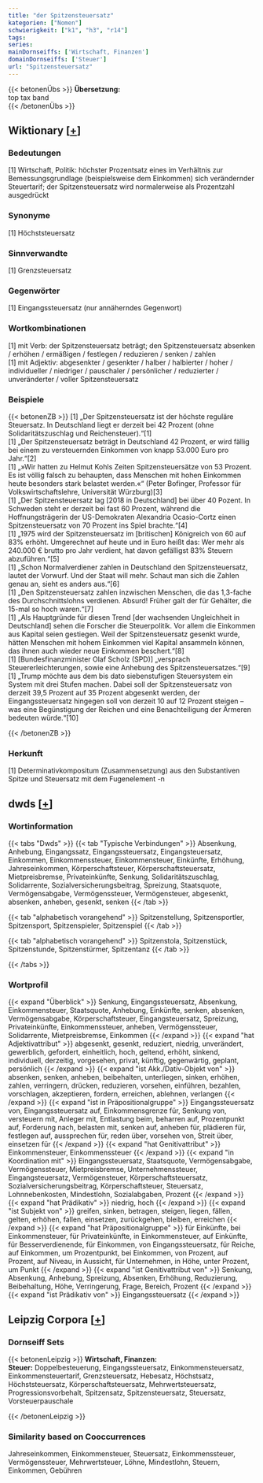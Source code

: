 ```yaml
---
title: "der Spitzensteuersatz"
kategorien: ["Nomen"]
schwierigkeit: ["k1", "h3", "r14"]
tags:
series:
mainDornseiffs: ['Wirtschaft, Finanzen']
domainDornseiffs: ['Steuer']
url: "Spitzensteuersatz"
---
```


{{< betonenÜbs >}}
**Übersetzung:**  
top tax band  
{{< /betonenÜbs >}}

## Wiktionary [[+](https://de.wiktionary.org/wiki/Spitzensteuersatz)]

### Bedeutungen
[1] Wirtschaft, Politik: höchster Prozentsatz eines im Verhältnis zur Bemessungsgrundlage (beispielsweise dem Einkommen) sich verändernder Steuertarif; der Spitzensteuersatz wird normalerweise als Prozentzahl ausgedrückt  

### Synonyme
[1] Höchststeuersatz  

### Sinnverwandte
[1] Grenzsteuersatz  

### Gegenwörter
[1] Eingangssteuersatz (nur annäherndes Gegenwort)  

### Wortkombinationen
[1] mit Verb: der Spitzensteuersatz beträgt; den Spitzensteuersatz absenken / erhöhen / ermäßigen / festlegen / reduzieren / senken / zahlen  
[1] mit Adjektiv: abgesenkter / gesenkter / halber / halbierter / hoher / individueller / niedriger / pauschaler / persönlicher / reduzierter / unveränderter / voller Spitzensteuersatz  

### Beispiele
{{< betonenZB >}}
[1] „Der Spitzensteuersatz ist der höchste reguläre Steuersatz. In Deutschland liegt er derzeit bei 42 Prozent (ohne Solidaritätszuschlag und Reichensteuer).“[1]  
[1] „Der Spitzensteuersatz beträgt in Deutschland 42 Prozent, er wird fällig bei einem zu versteuernden Einkommen von knapp 53.000 Euro pro Jahr.“[2]  
[1] „»Wir hatten zu Helmut Kohls Zeiten Spitzensteuersätze von 53 Prozent. Es ist völlig falsch zu behaupten, dass Menschen mit hohen Einkommen heute besonders stark belastet werden.«“ (Peter Bofinger, Professor für Volkswirtschaftslehre, Universität Würzburg)[3]  
[1] „Der Spitzensteuersatz lag [2018 in Deutschland] bei über 40 Pozent. In Schweden steht er derzeit bei fast 60 Prozent, während die Hoffnungsträgerin der US-Demokraten Alexandria Ocasio-Cortz einen Spitzensteuersatz von 70 Prozent ins Spiel brachte.“[4]  
[1] „1975 wird der Spitzensteuersatz im [britischen] Königreich von 60 auf 83% erhöht. Umgerechnet auf heute und in Euro heißt das: Wer mehr als 240.000 € brutto pro Jahr verdient, hat davon gefälligst 83% Steuern abzuführen.“[5]  
[1] „Schon Normalverdiener zahlen in Deutschland den Spitzensteuersatz, lautet der Vorwurf. Und der Staat will mehr. Schaut man sich die Zahlen genau an, sieht es anders aus.“[6]  
[1] „Den Spitzensteuersatz zahlen inzwischen Menschen, die das 1,3-fache des Durchschnittslohns verdienen. Absurd! Früher galt der für Gehälter, die 15-mal so hoch waren.“[7]  
[1] „Als Hauptgründe für diesen Trend [der wachsenden Ungleichheit in Deutschland] sehen die Forscher die Steuerpolitik. Vor allem die Einkommen aus Kapital seien gestiegen. Weil der Spitzensteuersatz gesenkt wurde, hätten Menschen mit hohem Einkommen viel Kapital ansammeln können, das ihnen auch wieder neue Einkommen beschert.“[8]  
[1] [Bundesfinanzminister Olaf Scholz (SPD)] „versprach Steuererleichterungen, sowie eine Anhebung des Spitzensteuersatzes.“[9]  
[1] „Trump möchte aus dem bis dato siebenstufigen Steuersystem ein System mit drei Stufen machen. Dabei soll der Spitzensteuersatz von derzeit 39,5 Prozent auf 35 Prozent abgesenkt werden, der Eingangssteuersatz hingegen soll von derzeit 10 auf 12 Prozent steigen – was eine Begünstigung der Reichen und eine Benachteiligung der Ärmeren bedeuten würde.“[10]  

{{< /betonenZB >}}
### Herkunft
[1] Determinativkompositum (Zusammensetzung) aus den Substantiven Spitze und Steuersatz mit dem Fugenelement -n  



## dwds [[+](https://www.dwds.de/wb/Spitzensteuersatz)]

### Wortinformation
{{< tabs "Dwds" >}}
{{< tab "Typische Verbindungen" >}}
Absenkung, Anhebung, Eingangssatz, Eingangssteuersatz, Eingangsteuersatz, Einkommen, Einkommenssteuer, Einkommensteuer, Einkünfte, Erhöhung, Jahreseinkommen, Körperschaftsteuer, Körperschaftsteuersatz, Mietpreisbremse, Privateinkünfte, Senkung, Solidaritätszuschlag, Solidarrente, Sozialversicherungsbeitrag, Spreizung, Staatsquote, Vermögensabgabe, Vermögenssteuer, Vermögensteuer, abgesenkt, absenken, anheben, gesenkt, senken
{{< /tab >}}

{{< tab "alphabetisch vorangehend" >}}
Spitzenstellung, Spitzensportler, Spitzensport, Spitzenspieler, Spitzenspiel
{{< /tab >}}

{{< tab "alphabetisch vorangehend" >}}
Spitzenstola, Spitzenstück, Spitzenstunde, Spitzenstürmer, Spitzentanz
{{< /tab >}}

{{< /tabs >}}

### Wortprofil
{{< expand "Überblick" >}} Senkung, Eingangssteuersatz, Absenkung, Einkommensteuer, Staatsquote, Anhebung, Einkünfte, senken, absenken, Vermögensabgabe, Körperschaftsteuer, Eingangsteuersatz, Spreizung, Privateinkünfte, Einkommenssteuer, anheben, Vermögenssteuer, Solidarrente, Mietpreisbremse, Einkommen {{< /expand >}}
{{< expand "hat Adjektivattribut" >}} abgesenkt, gesenkt, reduziert, niedrig, unverändert, gewerblich, gefordert, einheitlich, hoch, geltend, erhöht, sinkend, individuell, derzeitig, vorgesehen, privat, künftig, gegenwärtig, geplant, persönlich {{< /expand >}}
{{< expand "ist Akk./Dativ-Objekt von" >}} absenken, senken, anheben, beibehalten, unterliegen, sinken, erhöhen, zahlen, verringern, drücken, reduzieren, vorsehen, einführen, bezahlen, vorschlagen, akzeptieren, fordern, erreichen, ablehnen, verlangen {{< /expand >}}
{{< expand "ist in Präpositionalgruppe" >}} Eingangssteuersatz von, Eingangssteuersatz auf, Einkommensgrenze für, Senkung von, versteuern mit, Anleger mit, Entlastung beim, beharren auf, Prozentpunkt auf, Forderung nach, belasten mit, senken auf, anheben für, plädieren für, festlegen auf, aussprechen für, reden über, vorsehen von, Streit über, einsetzen für {{< /expand >}}
{{< expand "hat Genitivattribut" >}} Einkommensteuer, Einkommenssteuer {{< /expand >}}
{{< expand "in Koordination mit" >}} Eingangssteuersatz, Staatsquote, Vermögensabgabe, Vermögenssteuer, Mietpreisbremse, Unternehmenssteuer, Eingangsteuersatz, Vermögensteuer, Körperschaftsteuersatz, Sozialversicherungsbeitrag, Körperschaftsteuer, Steuersatz, Lohnnebenkosten, Mindestlohn, Sozialabgaben, Prozent {{< /expand >}}
{{< expand "hat Prädikativ" >}} niedrig, hoch {{< /expand >}}
{{< expand "ist Subjekt von" >}} greifen, sinken, betragen, steigen, liegen, fällen, gelten, erhöhen, fallen, einsetzen, zurückgehen, bleiben, erreichen {{< /expand >}}
{{< expand "hat Präpositionalgruppe" >}} für Einkünfte, bei Einkommensteuer, für Privateinkünfte, in Einkommensteuer, auf Einkünfte, für Besserverdienende, für Einkommen, von Eingangssteuersatz, für Reiche, auf Einkommen, um Prozentpunkt, bei Einkommen, von Prozent, auf Prozent, auf Niveau, in Aussicht, für Unternehmen, in Höhe, unter Prozent, um Punkt {{< /expand >}}
{{< expand "ist Genitivattribut von" >}} Senkung, Absenkung, Anhebung, Spreizung, Absenken, Erhöhung, Reduzierung, Beibehaltung, Höhe, Verringerung, Frage, Bereich, Prozent {{< /expand >}}
{{< expand "ist Prädikativ von" >}} Eingangssteuersatz {{< /expand >}}

## Leipzig Corpora [[+](https://corpora.uni-leipzig.de/en/res?word=Spitzensteuersatz&corpusId=deu_newscrawl-public_2018)]

### Dornseiff Sets
{{< betonenLeipzig >}}
**Wirtschaft, Finanzen:**  
**Steuer:** Doppelbesteuerung, Eingangssteuersatz, Einkommensteuersatz, Einkommensteuertarif, Grenzsteuersatz, Hebesatz, Höchstsatz, Höchststeuersatz, Körperschaftsteuersatz, Mehrwertsteuersatz, Progressionsvorbehalt, Spitzensatz, Spitzensteuersatz, Steuersatz, Vorsteuerpauschale  

{{< /betonenLeipzig >}}

### Similarity based on Cooccurrences
Jahreseinkommen, Einkommensteuer, Steuersatz, Einkommenssteuer, Vermögenssteuer, Mehrwertsteuer, Löhne, Mindestlohn, Steuern, Einkommen, Gebühren

